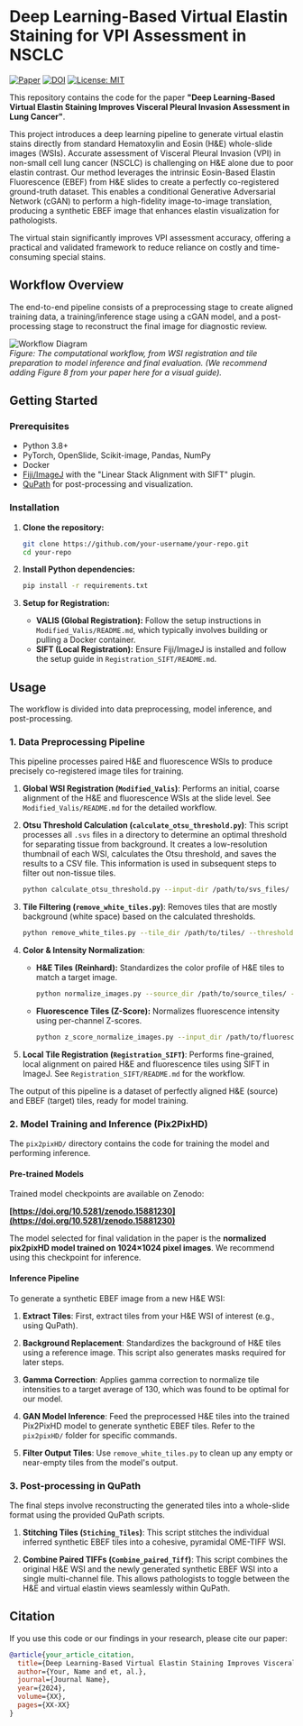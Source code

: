 # Deep Learning-Based Virtual Elastin Staining for VPI Assessment in NSCLC

[![Paper](https://img.shields.io/badge/paper-Scientific%20Publication-blue)](https://link-to-your-paper.com) <!---TODO: Add link to your published paper--->
[![DOI](https://zenodo.org/badge/DOI/10.5281/zenodo.15881230.svg)](https://doi.org/10.5281/zenodo.15881230)
[![License: MIT](https://img.shields.io/badge/License-MIT-yellow.svg)](https://opensource.org/licenses/MIT)

This repository contains the code for the paper **"Deep Learning-Based Virtual Elastin Staining Improves Visceral Pleural Invasion Assessment in Lung Cancer"**.

This project introduces a deep learning pipeline to generate virtual elastin stains directly from standard Hematoxylin and Eosin (H&E) whole-slide images (WSIs). Accurate assessment of Visceral Pleural Invasion (VPI) in non-small cell lung cancer (NSCLC) is challenging on H&E alone due to poor elastin contrast. Our method leverages the intrinsic Eosin-Based Elastin Fluorescence (EBEF) from H&E slides to create a perfectly co-registered ground-truth dataset. This enables a conditional Generative Adversarial Network (cGAN) to perform a high-fidelity image-to-image translation, producing a synthetic EBEF image that enhances elastin visualization for pathologists.

The virtual stain significantly improves VPI assessment accuracy, offering a practical and validated framework to reduce reliance on costly and time-consuming special stains.

## Workflow Overview

The end-to-end pipeline consists of a preprocessing stage to create aligned training data, a training/inference stage using a cGAN model, and a post-processing stage to reconstruct the final image for diagnostic review.

![Workflow Diagram](https://raw.githubusercontent.com/your-username/your-repo/main/path/to/figure8.png)  
*Figure: The computational workflow, from WSI registration and tile preparation to model inference and final evaluation. (We recommend adding Figure 8 from your paper here for a visual guide).*

## Getting Started

### Prerequisites
*   Python 3.8+
*   PyTorch, OpenSlide, Scikit-image, Pandas, NumPy
*   Docker
*   [Fiji/ImageJ](https://imagej.net/software/fiji/) with the "Linear Stack Alignment with SIFT" plugin.
*   [QuPath](https://qupath.github.io/) for post-processing and visualization.

### Installation

1.  **Clone the repository:**
    ```bash
    git clone https://github.com/your-username/your-repo.git
    cd your-repo
    ```

2.  **Install Python dependencies:**
    ```bash
    pip install -r requirements.txt
    ```

3.  **Setup for Registration:**
    *   **VALIS (Global Registration):** Follow the setup instructions in `Modified_Valis/README.md`, which typically involves building or pulling a Docker container.
    *   **SIFT (Local Registration):** Ensure Fiji/ImageJ is installed and follow the setup guide in `Registration_SIFT/README.md`.

## Usage

The workflow is divided into data preprocessing, model inference, and post-processing.

### 1. Data Preprocessing Pipeline

This pipeline processes paired H&E and fluorescence WSIs to produce precisely co-registered image tiles for training.

1.  **Global WSI Registration (`Modified_Valis`)**:
    Performs an initial, coarse alignment of the H&E and fluorescence WSIs at the slide level. See `Modified_Valis/README.md` for the detailed workflow.

2.  **Otsu Threshold Calculation (`calculate_otsu_threshold.py`)**:
    This script processes all `.svs` files in a directory to determine an optimal threshold for separating tissue from background. It creates a low-resolution thumbnail of each WSI, calculates the Otsu threshold, and saves the results to a CSV file. This information is used in subsequent steps to filter out non-tissue tiles.
    ```bash
    python calculate_otsu_threshold.py --input-dir /path/to/svs_files/ --output-csv /path/to/thresholds.csv
    ```

3.  **Tile Filtering (`remove_white_tiles.py`)**:
    Removes tiles that are mostly background (white space) based on the calculated thresholds.
    ```bash
    python remove_white_tiles.py --tile_dir /path/to/tiles/ --threshold 220
    ```

4.  **Color & Intensity Normalization**:
    *   **H&E Tiles (Reinhard):** Standardizes the color profile of H&E tiles to match a target image.
        ```bash
        python normalize_images.py --source_dir /path/to/source_tiles/ --target_image /path/to/target.png
        ```
    *   **Fluorescence Tiles (Z-Score):** Normalizes fluorescence intensity using per-channel Z-scores.
        ```bash
        python z_score_normalize_images.py --input_dir /path/to/fluorescence_tiles/
        ```

5.  **Local Tile Registration (`Registration_SIFT`)**:
    Performs fine-grained, local alignment on paired H&E and fluorescence tiles using SIFT in ImageJ. See `Registration_SIFT/README.md` for the workflow.

The output of this pipeline is a dataset of perfectly aligned H&E (source) and EBEF (target) tiles, ready for model training.

### 2. Model Training and Inference (Pix2PixHD)

The `pix2pixHD/` directory contains the code for training the model and performing inference.

#### Pre-trained Models
Trained model checkpoints are available on Zenodo:

**[https://doi.org/10.5281/zenodo.15881230](https://doi.org/10.5281/zenodo.15881230)**

The model selected for final validation in the paper is the **normalized pix2pixHD model trained on 1024×1024 pixel images**. We recommend using this checkpoint for inference.

#### Inference Pipeline
To generate a synthetic EBEF image from a new H&E WSI:

1.  **Extract Tiles**: First, extract tiles from your H&E WSI of interest (e.g., using QuPath).

2.  **Background Replacement**:
    Standardizes the background of H&E tiles using a reference image. This script also generates masks required for later steps.

3.  **Gamma Correction**:
    Applies gamma correction to normalize tile intensities to a target average of 130, which was found to be optimal for our model.

4.  **GAN Model Inference**:
    Feed the preprocessed H&E tiles into the trained Pix2PixHD model to generate synthetic EBEF tiles. Refer to the `pix2pixHD/` folder for specific commands.

5.  **Filter Output Tiles**:
    Use `remove_white_tiles.py` to clean up any empty or near-empty tiles from the model's output.

### 3. Post-processing in QuPath

The final steps involve reconstructing the generated tiles into a whole-slide format using the provided QuPath scripts.

1.  **Stitching Tiles (`Stiching_Tiles`)**:
    This script stitches the individual inferred synthetic EBEF tiles into a cohesive, pyramidal OME-TIFF WSI.

2.  **Combine Paired TIFFs (`Combine_paired_Tiff`)**:
    This script combines the original H&E WSI and the newly generated synthetic EBEF WSI into a single multi-channel file. This allows pathologists to toggle between the H&E and virtual elastin views seamlessly within QuPath.

## Citation

If you use this code or our findings in your research, please cite our paper:

```bibtex
@article{your_article_citation,
  title={Deep Learning-Based Virtual Elastin Staining Improves Visceral Pleural Invasion Assessment in Lung Cancer},
  author={Your, Name and et, al.},
  journal={Journal Name},
  year={2024},
  volume={XX},
  pages={XX-XX}
}
